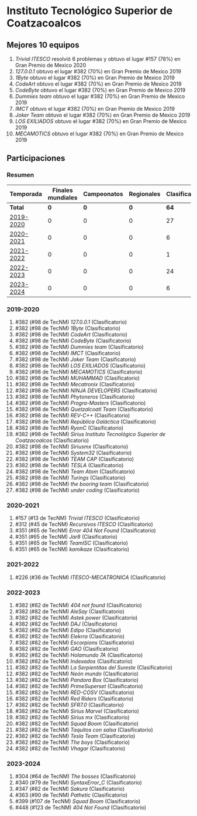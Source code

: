 # Instituto Tecnológico Superior de Coatzacoalcos

## Mejores 10 equipos

1. _Trivial ITESCO_ resolvió 6 problemas y obtuvo el lugar #157 (78%) en Gran Premio de Mexico 2020
1. _127.0.0.1_ obtuvo el lugar #382 (70%) en Gran Premio de Mexico 2019
1. _1Byte_ obtuvo el lugar #382 (70%) en Gran Premio de Mexico 2019
1. _CodeArt_ obtuvo el lugar #382 (70%) en Gran Premio de Mexico 2019
1. _CodeByte_ obtuvo el lugar #382 (70%) en Gran Premio de Mexico 2019
1. _Dummies team_ obtuvo el lugar #382 (70%) en Gran Premio de Mexico 2019
1. _IMCT_ obtuvo el lugar #382 (70%) en Gran Premio de Mexico 2019
1. _Joker Team_ obtuvo el lugar #382 (70%) en Gran Premio de Mexico 2019
1. _LOS EXILIADOS_ obtuvo el lugar #382 (70%) en Gran Premio de Mexico 2019
1. _MECAMOTICS_ obtuvo el lugar #382 (70%) en Gran Premio de Mexico 2019

## Participaciones

### Resumen

| Temporada | Finales mundiales | Campeonatos | Regionales | Clasificatorios | Equipos |
| --- | --- | --- | --- | --- | --- |
| **Total** | **0** | **0** | **0** | **64** | **64** |
| [2019-2020](#2019-2020) | 0 | 0 | 0 | 27 | 27 |
| [2020-2021](#2020-2021) | 0 | 0 | 0 | 6 | 6 |
| [2021-2022](#2021-2022) | 0 | 0 | 0 | 1 | 1 |
| [2022-2023](#2022-2023) | 0 | 0 | 0 | 24 | 24 |
| [2023-2024](#2023-2024) | 0 | 0 | 0 | 6 | 6 |

### 2019-2020

1. #382 (#98 de TecNM) _127.0.0.1_ (Clasificatorio)
1. #382 (#98 de TecNM) _1Byte_ (Clasificatorio)
1. #382 (#98 de TecNM) _CodeArt_ (Clasificatorio)
1. #382 (#98 de TecNM) _CodeByte_ (Clasificatorio)
1. #382 (#98 de TecNM) _Dummies team_ (Clasificatorio)
1. #382 (#98 de TecNM) _IMCT_ (Clasificatorio)
1. #382 (#98 de TecNM) _Joker Team_ (Clasificatorio)
1. #382 (#98 de TecNM) _LOS EXILIADOS_ (Clasificatorio)
1. #382 (#98 de TecNM) _MECAMOTICS_ (Clasificatorio)
1. #382 (#98 de TecNM) _MUHAMMAD_ (Clasificatorio)
1. #382 (#98 de TecNM) _Mecatronix_ (Clasificatorio)
1. #382 (#98 de TecNM) _NINJA DEVELOPERS_ (Clasificatorio)
1. #382 (#98 de TecNM) _Phytoneros_ (Clasificatorio)
1. #382 (#98 de TecNM) _Progra-Masters_ (Clasificatorio)
1. #382 (#98 de TecNM) _Quetzalcoatl Team_ (Clasificatorio)
1. #382 (#98 de TecNM) _REV-C++_ (Clasificatorio)
1. #382 (#98 de TecNM) _República Galáctica_ (Clasificatorio)
1. #382 (#98 de TecNM) _RyonC_ (Clasificatorio)
1. #382 (#98 de TecNM) _Sirius Instituto Tecnológico Superior de Coatzacoalcos_ (Clasificatorio)
1. #382 (#98 de TecNM) _Siriusmx_ (Clasificatorio)
1. #382 (#98 de TecNM) _System32_ (Clasificatorio)
1. #382 (#98 de TecNM) _TEAM CAP_ (Clasificatorio)
1. #382 (#98 de TecNM) _TESLA_ (Clasificatorio)
1. #382 (#98 de TecNM) _Team Atom_ (Clasificatorio)
1. #382 (#98 de TecNM) _Turings_ (Clasificatorio)
1. #382 (#98 de TecNM) _the booring team_ (Clasificatorio)
1. #382 (#98 de TecNM) _under coding_ (Clasificatorio)

### 2020-2021

1. #157 (#13 de TecNM) _Trivial ITESCO_ (Clasificatorio)
1. #312 (#45 de TecNM) _Recursivos ITESCO_ (Clasificatorio)
1. #351 (#65 de TecNM) _Error 404 Not Found_ (Clasificatorio)
1. #351 (#65 de TecNM) _Jar8_ (Clasificatorio)
1. #351 (#65 de TecNM) _TeamISC_ (Clasificatorio)
1. #351 (#65 de TecNM) _kamikaze_ (Clasificatorio)

### 2021-2022

1. #226 (#36 de TecNM) _ITESCO-MECATRONICA_ (Clasificatorio)

### 2022-2023

1. #382 (#82 de TecNM) _404 not found_ (Clasificatorio)
1. #382 (#82 de TecNM) _AleSay_ (Clasificatorio)
1. #382 (#82 de TecNM) _Astek power_ (Clasificatorio)
1. #382 (#82 de TecNM) _DAJ_ (Clasificatorio)
1. #382 (#82 de TecNM) _Edipo_ (Clasificatorio)
1. #382 (#82 de TecNM) _Elekrra_ (Clasificatorio)
1. #382 (#82 de TecNM) _Escorpions_ (Clasificatorio)
1. #382 (#82 de TecNM) _GAO_ (Clasificatorio)
1. #382 (#82 de TecNM) _Holamundo 7A_ (Clasificatorio)
1. #382 (#82 de TecNM) _Indexados_ (Clasificatorio)
1. #382 (#82 de TecNM) _La Serpientitas del Sureste_ (Clasificatorio)
1. #382 (#82 de TecNM) _Neón mundo_ (Clasificatorio)
1. #382 (#82 de TecNM) _Pandora Box_ (Clasificatorio)
1. #382 (#82 de TecNM) _PrimeSuperset_ (Clasificatorio)
1. #382 (#82 de TecNM) _RED-COSV_ (Clasificatorio)
1. #382 (#82 de TecNM) _Red Riders_ (Clasificatorio)
1. #382 (#82 de TecNM) _SFR7.0_ (Clasificatorio)
1. #382 (#82 de TecNM) _Sirius Marvel_ (Clasificatorio)
1. #382 (#82 de TecNM) _Sirius mx_ (Clasificatorio)
1. #382 (#82 de TecNM) _Squad Boom_ (Clasificatorio)
1. #382 (#82 de TecNM) _Taquitos con salsa_ (Clasificatorio)
1. #382 (#82 de TecNM) _Tesla Team_ (Clasificatorio)
1. #382 (#82 de TecNM) _The boys_ (Clasificatorio)
1. #382 (#82 de TecNM) _Vhagar_ (Clasificatorio)

### 2023-2024

1. #304 (#64 de TecNM) _The bosses_ (Clasificatorio)
1. #340 (#79 de TecNM) _SyntaxError_C_ (Clasificatorio)
1. #347 (#82 de TecNM) _Sakura_ (Clasificatorio)
1. #363 (#90 de TecNM) _Pathetic_ (Clasificatorio)
1. #399 (#107 de TecNM) _Squad Boom_ (Clasificatorio)
1. #448 (#123 de TecNM) _404 Not Found_ (Clasificatorio)



